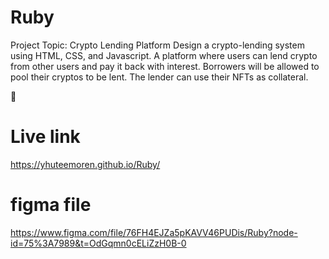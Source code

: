 # Ruby

Project Topic: Crypto Lending Platform
Design a crypto-lending system using HTML, CSS, and Javascript. A platform where users can lend crypto from other users and pay it back with interest. Borrowers will be allowed to pool their cryptos to be lent. The lender can use their NFTs as collateral.


🚀


# Live link
 https://yhuteemoren.github.io/Ruby/
 
 
 # figma file
 https://www.figma.com/file/76FH4EJZa5pKAVV46PUDis/Ruby?node-id=75%3A7989&t=OdGqmn0cELiZzH0B-0



